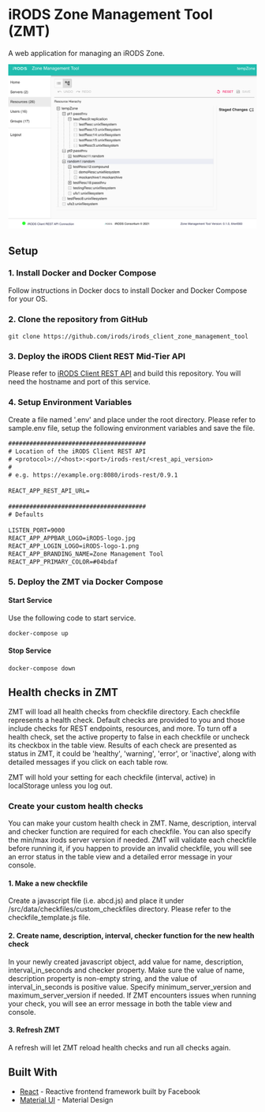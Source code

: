 # iRODS Zone Management Tool (ZMT)

A web application for managing an iRODS Zone.

![Zone Management Tool 0.1.0](design/images/ZMT-0.1.0.png)

## Setup

### 1. Install Docker and Docker Compose
Follow instructions in Docker docs to install Docker and Docker Compose for your OS.

### 2. Clone the repository from GitHub
```
git clone https://github.com/irods/irods_client_zone_management_tool
```

### 3. Deploy the iRODS Client REST Mid-Tier API 
Please refer to [iRODS Client REST API](https://github.com/irods/irods_client_rest_cpp) and build this repository. You will need the hostname and port of this service.

### 4. Setup Environment Variables
Create a file named '.env' and place under the root directory. Please refer to sample.env file, setup the following environment variables and save the file.

```
#######################################
# Location of the iRODS Client REST API
# <protocol>://<host>:<port>/irods-rest/<rest_api_version>
#
# e.g. https://example.org:8080/irods-rest/0.9.1

REACT_APP_REST_API_URL=

#######################################
# Defaults

LISTEN_PORT=9000
REACT_APP_APPBAR_LOGO=iRODS-logo.jpg
REACT_APP_LOGIN_LOGO=iRODS-logo-1.png
REACT_APP_BRANDING_NAME=Zone Management Tool
REACT_APP_PRIMARY_COLOR=#04bdaf
```

### 5. Deploy the ZMT via Docker Compose

#### Start Service
Use the following code to start service.
```
docker-compose up
```

#### Stop Service
```
docker-compose down
```

## Health checks in ZMT
ZMT will load all health checks from checkfile directory. Each checkfile represents a health check. Default checks are provided to you and those include checks for REST endpoints, resources, and more. To turn off a health check, set the active property to false in each checkfile or uncheck its checkbox in the table view. Results of each check are presented as status in ZMT, it could be 'healthy', 'warning', 'error', or 'inactive', along with detailed messages if you click on each table row.

ZMT will hold your setting for each checkfile (interval, active) in localStorage unless you log out.

### Create your custom health checks
You can make your custom health check in ZMT. Name, description, interval and checker function are required for each checkfile. You can also specify the min/max irods server version if needed. ZMT will validate each checkfile before running it, if you happen to provide an invalid checkfile, you will see an error status in the table view and a detailed error message in your console.

#### 1. Make a new checkfile
Create a javascript file (i.e. abcd.js) and place it under /src/data/checkfiles/custom_checkfiles directory. Please refer to the checkfile_template.js file.

#### 2. Create name, description, interval, checker function for the new health check
In your newly created javascript object, add value for name, description, interval_in_seconds and checker property. Make sure the value of name, description property is non-empty string, and the value of interval_in_seconds is positive value. Specify minimum_server_version and maximum_server_version if needed. If ZMT encounters issues when running your check, you will see an error message in both the table view and console.

#### 3. Refresh ZMT
A refresh will let ZMT reload health checks and run all checks again.

## Built With
  - [React](https://reactjs.org/) - Reactive frontend framework built by Facebook
  - [Material UI](https://material-ui.com/) - Material Design
